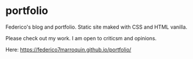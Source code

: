 # portfolio
Federico's blog and portfolio. Static site maked with CSS and HTML vanilla.

Please check out my work. I am open to criticsm and opinions.

Here: https://federico7marroquin.github.io/portfolio/
